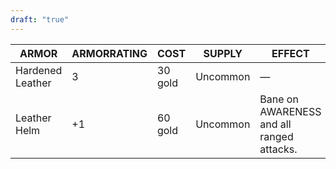 ```yaml
---
draft: "true"
---
```

| ARMOR            | ARMORRATING | COST    | SUPPLY   | EFFECT                                    |
| ---------------- | ----------- | ------- | -------- | ----------------------------------------- |
| Hardened Leather | 3           | 30 gold | Uncommon | —                                         |
| Leather Helm     | +1          | 60 gold | Uncommon | Bane on AWARENESS and all ranged attacks. |
